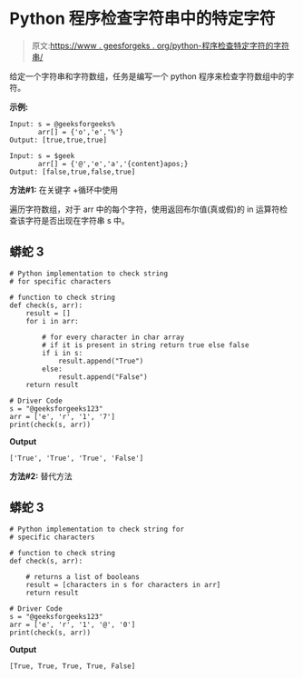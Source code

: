 # Python 程序检查字符串中的特定字符

> 原文:[https://www . geesforgeks . org/python-程序检查特定字符的字符串/](https://www.geeksforgeeks.org/python-program-to-check-a-string-for-specific-characters/)

给定一个字符串和字符数组，任务是编写一个 python 程序来检查字符数组中的字符。

**示例:**

```
Input: s = @geeksforgeeks%
       arr[] = {'o','e','%'}
Output: [true,true,true]

Input: s = $geek
       arr[] = {'@','e','a','{content}apos;} 
Output: [false,true,false,true]
```

**方法#1:** 在关键字 +循环中使用

遍历字符数组，对于 arr 中的每个字符，使用返回布尔值(真或假)的 in 运算符检查该字符是否出现在字符串 s 中。

## 蟒蛇 3

```
# Python implementation to check string
# for specific characters

# function to check string
def check(s, arr):
    result = []
    for i in arr:

        # for every character in char array
        # if it is present in string return true else false
        if i in s:
            result.append("True")
        else:
            result.append("False")
    return result

# Driver Code
s = "@geeksforgeeks123"
arr = ['e', 'r', '1', '7']
print(check(s, arr))
```

**Output**

```
['True', 'True', 'True', 'False']
```

**方法#2:** 替代方法

## 蟒蛇 3

```
# Python implementation to check string for
# specific characters

# function to check string
def check(s, arr):

    # returns a list of booleans
    result = [characters in s for characters in arr]
    return result

# Driver Code
s = "@geeksforgeeks123"
arr = ['e', 'r', '1', '@', '0']
print(check(s, arr))
```

**Output**

```
[True, True, True, True, False]
```